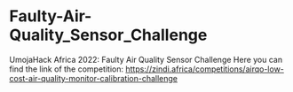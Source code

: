 # Faulty-Air-Quality_Sensor_Challenge
UmojaHack Africa 2022: Faulty Air Quality Sensor Challenge 
Here you can find the link of the competition: https://zindi.africa/competitions/airqo-low-cost-air-quality-monitor-calibration-challenge
